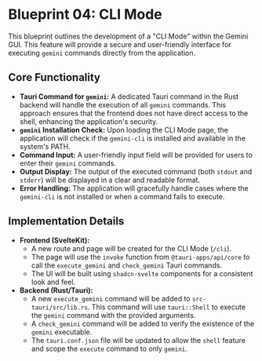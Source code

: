 # Blueprint 04: CLI Mode

This blueprint outlines the development of a "CLI Mode" within the Gemini GUI. This feature will provide a secure and user-friendly interface for executing `gemini` commands directly from the application.

## Core Functionality

- **Tauri Command for `gemini`:** A dedicated Tauri command in the Rust backend will handle the execution of all `gemini` commands. This approach ensures that the frontend does not have direct access to the shell, enhancing the application's security.
- **`gemini` Installation Check:** Upon loading the CLI Mode page, the application will check if the `gemini-cli` is installed and available in the system's PATH.
- **Command Input:** A user-friendly input field will be provided for users to enter their `gemini` commands.
- **Output Display:** The output of the executed command (both `stdout` and `stderr`) will be displayed in a clear and readable format.
- **Error Handling:** The application will gracefully handle cases where the `gemini-cli` is not installed or when a command fails to execute.

## Implementation Details

- **Frontend (SvelteKit):**
    - A new route and page will be created for the CLI Mode (`/cli`).
    - The page will use the `invoke` function from `@tauri-apps/api/core` to call the `execute_gemini` and `check_gemini` Tauri commands.
    - The UI will be built using `shadcn-svelte` components for a consistent look and feel.
- **Backend (Rust/Tauri):**
    - A new `execute_gemini` command will be added to `src-tauri/src/lib.rs`. This command will use `tauri::Shell` to execute the `gemini` command with the provided arguments.
    - A `check_gemini` command will be added to verify the existence of the `gemini` executable.
    - The `tauri.conf.json` file will be updated to allow the `shell` feature and scope the `execute` command to only `gemini`.
